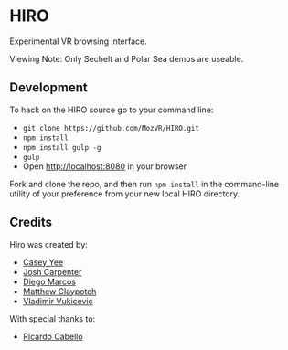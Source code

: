 # HIRO

Experimental VR browsing interface.

Viewing Note: Only Sechelt and Polar Sea demos are useable.

## Development

To hack on the HIRO source go to your command line:

* `git clone https://github.com/MozVR/HIRO.git`
* `npm install`
* `npm install gulp -g`
* `gulp`
* Open [http://localhost:8080](http://localhost:8080) in your browser

Fork and clone the repo, and then run `npm install` in the command-line utility of your preference from your new local HIRO directory.

## Credits

Hiro was created by:

* [Casey Yee](https://twitter.com/whoyee)
* [Josh Carpenter](https://twitter.com/joshcarpenter)
* [Diego Marcos](https://twitter.com/dmarcos)
* [Matthew Claypotch](https://twitter.com/potch)
* [Vladimir Vukicevic](https://twitter.com/vvuk)

With special thanks to:

* [Ricardo Cabello](https://twitter.com/mrdoob)
